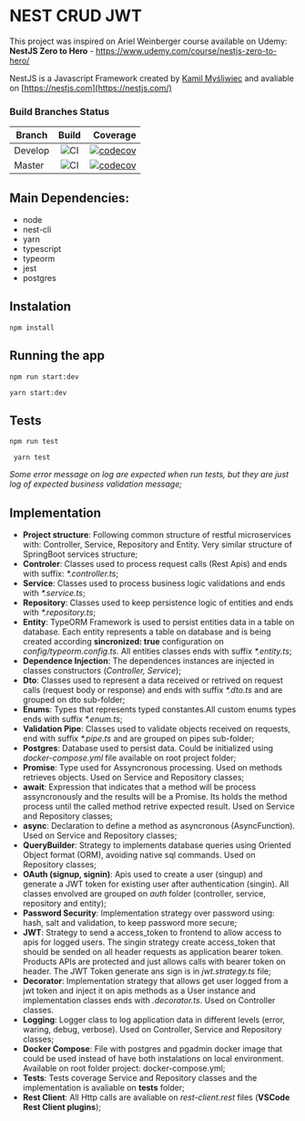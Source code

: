 # NEST CRUD JWT

This project was inspired on Ariel Weinberger course available on Udemy: **NestJS Zero to Hero** - https://www.udemy.com/course/nestjs-zero-to-hero/

NestJS is a Javascript Framework created by [Kamil Myśliwiec](https://kamilmysliwiec.com) and avaliable on [https://nestjs.com](https://nestjs.com/)

### Build Branches Status

| Branch        | Build         | Coverage  |
| ------------- |:-------------:| ---------:|
| Develop       | ![CI](https://github.com/oseasjs/nest-crud-jwt/workflows/CI/badge.svg?branch=develop) | [![codecov](https://codecov.io/gh/oseasjs/nest-crud-jwt/branch/develop/graph/badge.svg)](https://codecov.io/gh/oseasjs/nest-crud-jwt/branch/develop) |
| Master        | ![CI](https://github.com/oseasjs/nest-crud-jwt/workflows/CI/badge.svg?branch=master)  | [![codecov](https://codecov.io/gh/oseasjs/nest-crud-jwt/branch/master/graph/badge.svg)](https://codecov.io/gh/oseasjs/nest-crud-jwt/branch/master)  |



## Main Dependencies:

- node
- nest-cli
- yarn
- typescript
- typeorm
- jest
- postgres

## Instalation

```npm install```


## Running the app

``` npm run start:dev ```

``` yarn start:dev ```


## Tests

``` npm run test ```

``` yarn test```

_Some error message on log are expected when run tests, but they are just log of expected business validation message;_

## Implementation

- **Project structure**: Following common structure of restful microservices with: Controller, Service, Repository and Entity. Very similar structure of SpringBoot services structure;
- **Controler**: Classes used to process request calls (Rest Apis) and ends with suffix: _*.controller.ts_;
- **Service**: Classes used to process business logic validations and ends with _*.service.ts_;
- **Repository**: Classes used to keep persistence logic of entities and ends with _*.repository.ts_;
- **Entity**: TypeORM Framework is used to persist entities data in a table on database. Each entity represents a table on database and is being created according **sincronized: true** configuration on _config/typeorm.config.ts_. All entities classes ends with suffix _*.entity.ts_;
- **Dependence Injection**: The dependences instances are injected in classes constructors (_Controller, Service_);
- **Dto**: Classes used to represent a data received or retrived on request calls (request body or response) and ends with suffix _*.dto.ts_ and are grouped on dto sub-folder;
- **Enums**: Types that represents typed constantes.All custom enums types ends with suffix _*.enum.ts_;
- **Validation Pipe**: Classes used to validate objects received on requests, end with suffix _*.pipe.ts_ and are grouped on pipes sub-folder;
- **Postgres**: Database used to persist data. Could be initialized using _docker-compose.yml_ file available on root project folder;
- **Promise**: Type used for Assyncronous processing. Used on methods retrieves objects. Used on Service and Repository classes;
- **await**: Expression that indicates that a method will be process assyncronously and the results will be a Promise. Its holds the method process until the called method retrive expected result. Used on Service and Repository classes;
- **async**: Declaration to define a method as asyncronous (AsyncFunction). Used on Service and Repository classes;
- **QueryBuilder**: Strategy to implements database queries using Oriented Object format (ORM), avoiding native sql commands. Used on Repository classes;
- **OAuth (signup, signin)**: Apis used to create a user (singup) and generate a JWT token for existing user after authentication (singin). All classes envolved are grouped on _auth_ folder (controller, service, repository and entity);
- **Password Security**: Implementation strategy over password using: hash, salt and validation, to keep password more secure;
- **JWT**: Strategy to send a access_token to frontend to allow access to apis for logged users. The singin strategy create access_token that should be sended on all header requests as application bearer token. Products APIs are protected and just allows calls with bearer token on header. The JWT Token generate ans sign is in _jwt.strategy.ts_ file;
- **Decorator**: Implementation strategy that allows get user logged from a jwt token and inject it on apis methods as a User instance and implementation classes ends with _.decorator.ts_. Used on Controller classes.
- **Logging**: Logger class to log application data in different levels (error, waring, debug, verbose). Used on Controller, Service and Repository classes;
- **Docker Compose**: File with postgres and pgadmin docker image that could be used instead of have both instalations on local environment. Available on root folder project: docker-compose.yml;
- **Tests**: Tests coverage Service and Repository classes and the implementation is avaliable on __tests__ folder;
- **Rest Client**: All Http calls are avaliable on _rest-client.rest_ files (**VSCode Rest Client plugins**);

